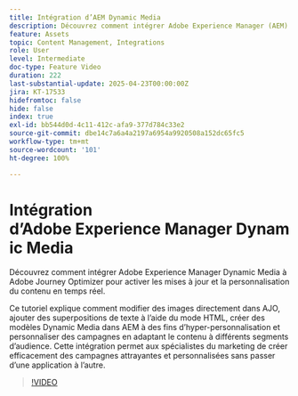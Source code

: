 ```yaml
---
title: Intégration d’AEM Dynamic Media
description: Découvrez comment intégrer Adobe Experience Manager (AEM) Dynamic Media à Adobe Journey Optimizer (AJO) pour activer les mises à jour et la personnalisation du contenu en temps réel.
feature: Assets
topic: Content Management, Integrations
role: User
level: Intermediate
doc-type: Feature Video
duration: 222
last-substantial-update: 2025-04-23T00:00:00Z
jira: KT-17533
hidefromtoc: false
hide: false
index: true
exl-id: bb544d0d-4c11-412c-afa9-377d784c33e2
source-git-commit: dbe14c7a6a4a2197a6954a9920508a152dc65fc5
workflow-type: tm+mt
source-wordcount: '101'
ht-degree: 100%

---
```


# Intégration d’Adobe Experience Manager Dynamic Media

Découvrez comment intégrer Adobe Experience Manager Dynamic Media à Adobe Journey Optimizer pour activer les mises à jour et la personnalisation du contenu en temps réel.

Ce tutoriel explique comment modifier des images directement dans AJO, ajouter des superpositions de texte à l’aide du mode HTML, créer des modèles Dynamic Media dans AEM à des fins d’hyper-personnalisation et personnaliser des campagnes en adaptant le contenu à différents segments d’audience. Cette intégration permet aux spécialistes du marketing de créer efficacement des campagnes attrayantes et personnalisées sans passer d’une application à l’autre.

>[!VIDEO](https://video.tv.adobe.com/v/3463784/?learn=on&enablevpops&captions=fre_fr)
